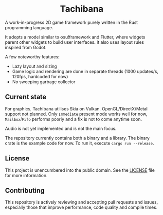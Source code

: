 <h1 align="center">Tachibana</h1>

A work-in-progress 2D game framework purely written in the Rust programming language.

It adopts a model similar to osu!framework and Flutter, where widgets parent other widgets to build user interfaces. It also uses layout rules inspired from Godot.

A few noteworthy features:
- Lazy layout and sizing
- Game logic and rendering are done in separate threads (1000 updates/s, 120fps, hardcoded for now)
- No sweeping garbage collector

## Current state
For graphics, Tachibana utilises Skia on Vulkan. OpenGL/DirectX/Metal support not planned. Only `Immediate` present mode works well for now, `Mailbox`/`Fifo` performs poorly and a fix is not to come anytime soon.

Audio is not yet implemented and is not the main focus.

The repository currently contains both a binary and a library. The binary crate is the example code for now. To run it, execute `cargo run --release`.

## License
This project is unencumbered into the public domain. See the [LICENSE](LICENSE) file for more information.

## Contributing
This repository is actively reviewing and accepting pull requests and issues, especially those that improve performance, code quality and compile times.
